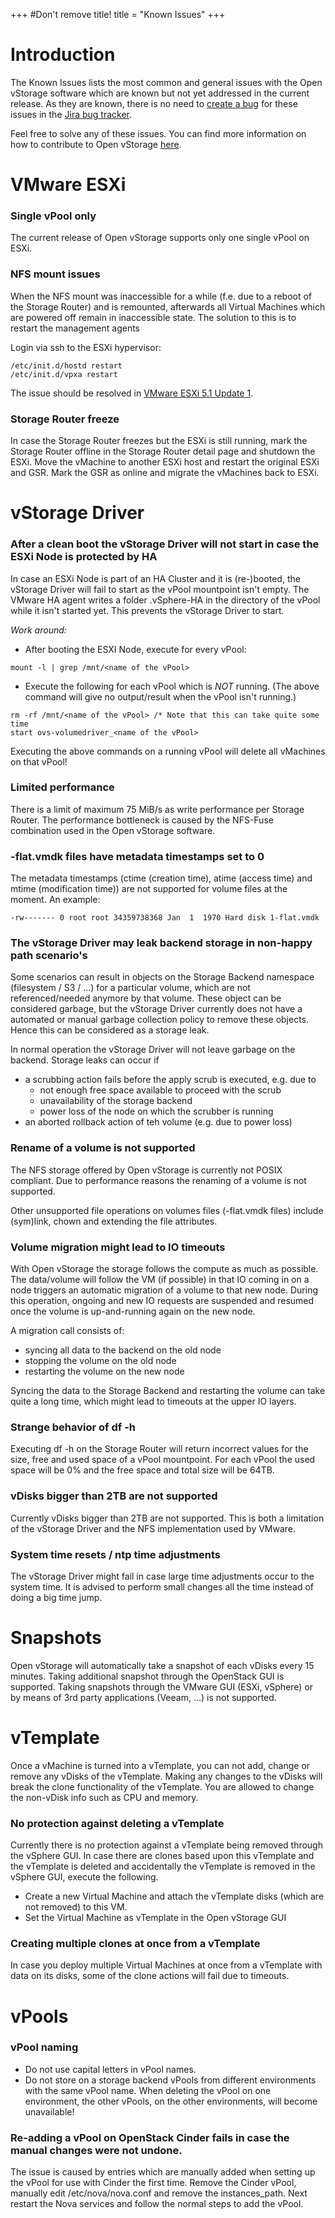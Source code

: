 +++
#Don't remove title!
title = "Known Issues"
+++

# Introduction

The Known Issues lists the most common and general issues with the Open
vStorage software which are known but not yet addressed in the current
release. As they are known, there is no need to [create a
bug](File%20a%20Bug) for these issues in the [Jira bug
tracker](https://bitbucket.org/openvstorage/openvstorage/issues?status=new&status=open).

Feel free to solve any of these issues. You can find more information on
how to contribute to Open vStorage [here](Contribute).

# VMware ESXi
### Single vPool only
The current release of Open vStorage supports only one single vPool on ESXi. 

### NFS mount issues

When the NFS mount was inaccessible for a while (f.e. due to a reboot of
the Storage Router) and is remounted, afterwards all Virtual Machines
which are powered off remain in inaccessible state. The solution to this
is to restart the management agents

Login via ssh to the ESXi hypervisor:

~~~~ {.sourceCode .python}
/etc/init.d/hostd restart
/etc/init.d/vpxa restart
~~~~

The issue should be resolved in [VMware ESXi 5.1 Update
1](https://www.vmware.com/support/vsphere5/doc/vsphere-esxi-51u1-release-notes.html).

### Storage Router freeze

In case the Storage Router freezes but the ESXi is still running, mark
the Storage Router offline in the Storage Router detail page and
shutdown the ESXi. Move the vMachine to another ESXi host and restart
the original ESXi and GSR. Mark the GSR as online and migrate the
vMachines back to ESXi.

# vStorage Driver

### After a clean boot the vStorage Driver will not start in case the ESXi Node is protected by HA

In case an ESXi Node is part of an HA Cluster and it is (re-)booted, the
vStorage Driver will fail to start as the vPool mountpoint isn't empty.
The VMware HA agent writes a folder .vSphere-HA in the directory of the
vPool while it isn't started yet. This prevents the vStorage Driver to
start.

*Work around:*

-   After booting the ESXI Node, execute for every vPool:

~~~~ {.sourceCode .python}
mount -l | grep /mnt/<name of the vPool>
~~~~

-   Execute the following for each vPool which is *NOT* running. (The
    above command will give no output/result when the vPool isn't
    running.)

~~~~ {.sourceCode .python}
rm -rf /mnt/<name of the vPool> /* Note that this can take quite some time
start ovs-volumedriver_<name of the vPool>
~~~~

Executing the above commands on a running vPool will delete all
vMachines on that vPool!

### Limited performance

There is a limit of maximum 75 MiB/s as write performance per Storage
Router. The performance bottleneck is caused by the NFS-Fuse combination
used in the Open vStorage software.

### -flat.vmdk files have metadata timestamps set to 0

The metadata timestamps (ctime (creation time), atime (access time) and
mtime (modification time)) are not supported for volume files at the
moment. An example:

~~~~ {.sourceCode .python}
-rw------- 0 root root 34359738368 Jan  1  1970 Hard disk 1-flat.vmdk
~~~~

### The vStorage Driver may leak backend storage in non-happy path scenario's

Some scenarios can result in objects on the Storage Backend namespace
(filesystem / S3 / ...) for a particular volume, which are not
referenced/needed anymore by that volume. These object can be considered
garbage, but the vStorage Driver currently does not have a automated or
manual garbage collection policy to remove these objects. Hence this can
be considered as a storage leak.

In normal operation the vStorage Driver will not leave garbage on the
backend. Storage leaks can occur if

-   a scrubbing action fails before the apply scrub is executed, e.g.
    due to
    -   not enough free space available to proceed with the scrub
    -   unavailability of the storage backend
    -   power loss of the node on which the scrubber is running
-   an aborted rollback action of teh volume (e.g. due to power loss)

### Rename of a volume is not supported

The NFS storage offered by Open vStorage is currently not POSIX
compliant. Due to performance reasons the renaming of a volume is not
supported.

Other unsupported file operations on volumes files (-flat.vmdk files)
include (sym)link, chown and extending the file attributes.

### Volume migration might lead to IO timeouts

With Open vStorage the storage follows the compute as much as possible.
The data/volume will follow the VM (if possible) in that IO coming in on
a node triggers an automatic migration of a volume to that new node.
During this operation, ongoing and new IO requests are suspended and
resumed once the volume is up-and-running again on the new node.

A migration call consists of:

-   syncing all data to the backend on the old node
-   stopping the volume on the old node
-   restarting the volume on the new node

Syncing the data to the Storage Backend and restarting the volume can
take quite a long time, which might lead to timeouts at the upper IO
layers.

### Strange behavior of df -h

Executing df -h on the Storage Router will return incorrect values for
the size, free and used space of a vPool mountpoint. For each vPool the
used space will be 0% and the free space and total size will be 64TB.

### vDisks bigger than 2TB are not supported

Currently vDisks bigger than 2TB are not supported. This is both a
limitation of the vStorage Driver and the NFS implementation used by
VMware.

### System time resets / ntp time adjustments
The vStorage Driver might fail in case large time adjustments occur to the system time. It is advised to perform small changes all the time instead of doing a big time jump.


# Snapshots

Open vStorage will automatically take a snapshot of each vDisks every 15
minutes. Taking additional snapshot through the OpenStack GUI is
supported. Taking snapshots through the VMware GUI (ESXi, vSphere) or by
means of 3rd party applications (Veeam, ...) is not supported.

# vTemplate

Once a vMachine is turned into a vTemplate, you can not add, change or
remove any vDisks of the vTemplate. Making any changes to the vDisks
will break the clone functionality of the vTemplate. You are allowed to
change the non-vDisk info such as CPU and memory.

### No protection against deleting a vTemplate

Currently there is no protection against a vTemplate being removed
through the vSphere GUI. In case there are clones based upon this
vTemplate and the vTemplate is deleted and accidentally the vTemplate is
removed in the vSphere GUI, execute the following.

-   Create a new Virtual Machine and attach the vTemplate disks (which
    are not removed) to this VM.
-   Set the Virtual Machine as vTemplate in the Open vStorage GUI

### Creating multiple clones at once from a vTemplate

In case you deploy multiple Virtual Machines at once from a vTemplate
with data on its disks, some of the clone actions will fail due to
timeouts.

# vPools

### vPool naming

-   Do not use capital letters in vPool names.
-   Do not store on a storage backend vPools from different environments
    with the same vPool name. When deleting the vPool on one
    environment, the other vPools, on the other environments, will
    become unavailable!

### Re-adding a vPool on OpenStack Cinder fails in case the manual changes were not undone.

The issue is caused by entries which are manually added when setting up
the vPool for use with Cinder the first time. Remove the Cinder vPool,
manually edit /etc/nova/nova.conf and remove the instances\_path. Next
restart the Nova services and follow the normal steps to add the vPool.